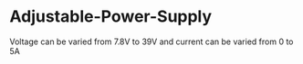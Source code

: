 # Adjustable-Power-Supply
Voltage can be varied from 7.8V to 39V and current can be varied from 0 to 5A
